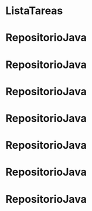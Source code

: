 # ListaTareas
# RepositorioJava
# RepositorioJava
# RepositorioJava
# RepositorioJava
# RepositorioJava
# RepositorioJava
# RepositorioJava
